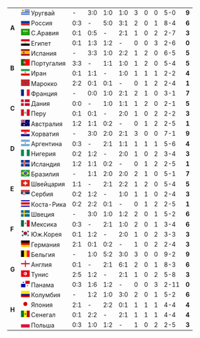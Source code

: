<!--2021-09-10 12:00:02-->
<table class="g">
<tr><td rowspan=4><b> A</b></td><td class=col><img width="20px" src="uy.svg"> Уругвай</td><td>-</td><td>3:0</td><td>1:0</td><td>1:0</td><td>3</td><td>0</td><td>0</td><td>5-0</td><td><b>9</b></td></tr>
<tr><td class=col><img width="20px" src="ru.svg"> Россия</td><td>0:3</td><td>-</td><td>5:0</td><td>3:1</td><td>2</td><td>0</td><td>1</td><td>8-4</td><td><b>6</b></td></tr>
<tr><td class=col><img width="20px" src="sa.svg"> С.Аравия</td><td>0:1</td><td>0:5</td><td>-</td><td>2:1</td><td>1</td><td>0</td><td>2</td><td>2-7</td><td><b>3</b></td></tr>
<tr class=bb><td class=col><img width="20px" src="eg.svg"> Египет</td><td>0:1</td><td>1:3</td><td>1:2</td><td>-</td><td>0</td><td>0</td><td>3</td><td>2-6</td><td><b>0</b></td></tr>

<tr><td rowspan=4><b> B</b></td><td class=col><img width="20px" src="es.svg"> Испания</td><td>-</td><td>3:3</td><td>1:0</td><td>2:2</td><td>1</td><td>2</td><td>0</td><td>6-5</td><td><b>5</b></td></tr>
<tr><td class=col><img width="20px" src="pt.svg"> Португалия</td><td>3:3</td><td>-</td><td>1:1</td><td>1:0</td><td>1</td><td>2</td><td>0</td><td>5-4</td><td><b>5</b></td></tr>
<tr><td class=col><img width="20px" src="ir.svg"> Иран</td><td>0:1</td><td>1:1</td><td>-</td><td>1:0</td><td>1</td><td>1</td><td>1</td><td>2-2</td><td><b>4</b></td></tr>
<tr class=bb><td class=col><img width="20px" src="ma.svg"> Марокко</td><td>2:2</td><td>0:1</td><td>0:1</td><td>-</td><td>0</td><td>1</td><td>2</td><td>2-4</td><td><b>1</b></td></tr>

<tr><td rowspan=4><b> C</b></td><td class=col><img width="20px" src="fr.svg"> Франция</td><td>-</td><td>0:0</td><td>1:0</td><td>2:1</td><td>2</td><td>1</td><td>0</td><td>3-1</td><td><b>7</b></td></tr>
<tr><td class=col><img width="20px" src="dk.svg"> Дания </td><td>0:0</td><td>-</td><td>1:0</td><td>1:1</td><td>1</td><td>2</td><td>0</td><td>2-1</td><td><b>5</b></td></tr>
<tr><td class=col><img width="20px" src="pe.svg"> Перу </td><td>0:1</td><td>0:1</td><td>-</td><td>2:0</td><td>1</td><td>0</td><td>2</td><td>2-2</td><td><b>3</b></td></tr>
<tr class=bb><td class=col><img width="20px" src="au.svg"> Австралия </td><td>1:2</td><td>1:1</td><td>0:2</td><td>-</td><td>0</td><td>1</td><td>2</td><td>2-5</td><td><b>1</b></td></tr>

<tr><td rowspan=4><b> D</b></td><td class=col><img width="20px" src="hr.svg"> Хорватия</td><td>-</td><td>3:0</td><td>2:0</td><td>2:1</td><td>3</td><td>0</td><td>0</td><td>7-1</td><td><b>9</b></td></tr>
<tr><td class=col><img width="20px" src="ar.svg"> Аргентина</td><td>0:3</td><td>-</td><td>2:1</td><td>1:1</td><td>1</td><td>1</td><td>1</td><td>5-6</td><td><b>4</b></td></tr>
<tr><td class=col><img width="20px" src="ng.svg"> Нигерия</td><td>0:2</td><td>1:2</td><td>-</td><td>2:0</td><td>1</td><td>0</td><td>2</td><td>3-4</td><td><b>3</b></td></tr>
<tr class=bb><td class=col><img width="20px" src="is.svg"> Исландия</td><td>1:2</td><td>1:1</td><td>0:2</td><td>-</td><td>0</td><td>1</td><td>2</td><td>2-5</td><td><b>1</b></td></tr>

<tr><td rowspan=4><b> E</b></td><td class=col><img width="20px" src="br.svg"> Бразилия</td><td>-</td><td>1:1</td><td>2:0</td><td>2:0</td><td>2</td><td>1</td><td>0</td><td>5-1</td><td><b>7</b></td></tr>
<tr><td class=col><img width="20px" src="ch.svg"> Швейцария</td><td>1:1</td><td>-</td><td>2:1</td><td>2:2</td><td>1</td><td>2</td><td>0</td><td>5-4</td><td><b>5</b></td></tr>
<tr><td class=col><img width="20px" src="rs.svg"> Сербия</td><td>0:2</td><td>1:2</td><td>-</td><td>1:0</td><td>1</td><td>1</td><td>0</td><td>2-4</td><td><b>3</b></td></tr>
<tr class=bb><td class=col><img width="20px" src="cr.svg"> Коста-Рика</td><td>0:2</td><td>2:2</td><td>0:1</td><td>-</td><td>0</td><td>1</td><td>2</td><td>2-5</td><td><b>1</b></td></tr>

<tr><td rowspan=4><b> F</b></td><td class=col><img width="20px" src="se.svg"> Швеция</td><td>-</td><td>3:0</td><td>1:0</td><td>1:2</td><td>2</td><td>0</td><td>1</td><td>5-2</td><td><b>6</b></td></tr>
<tr><td class=col><img width="20px" src="mx.svg"> Мексика </td><td>0:3</td><td>-</td><td>2:1</td><td>1:0</td><td>2</td><td>0</td><td>1</td><td>3-4</td><td><b>6</b></td></tr>
<tr><td class=col><img width="20px" src="kr.svg"> Юж.Корея</td><td>0:1</td><td>1:2</td><td>-</td><td>2:0</td><td>1</td><td>0</td><td>2</td><td>3-3</td><td><b>3</b></td></tr>
<tr class=bb><td class=col><img width="20px" src="de.svg"> Германия </td><td>2:1</td><td>0:1</td><td>0:2</td><td>-</td><td>1</td><td>0</td><td>2</td><td>2-4</td><td><b>3</b></td></tr>

<tr><td rowspan=4><b> G</b></td><td class=col><img width="20px" src="be.svg"> Бельгия </td><td>-</td><td>1:0</td><td>5:2</td><td>3:0</td><td>3</td><td>0</td><td>0</td><td>9-2</td><td><b>9</b></td></tr>
<tr><td class=col><img width="20px" src="gb-eng.svg"> Англия </td><td>0:1</td><td>-</td><td>2:1</td><td>6:1</td><td>2</td><td>0</td><td>1</td><td>8-3</td><td><b>6</b></td></tr>
<tr><td class=col><img width="20px" src="tn.svg"> Тунис </td><td>2:5</td><td>1:2</td><td>-</td><td>2:1</td><td>1</td><td>0</td><td>2</td><td>5-8</td><td><b>3</b></td></tr>
<tr class=bb><td class=col><img width="20px" src="pa.svg"> Панама </td><td>0:3</td><td>1:6</td><td>1:2</td><td>-</td><td>0</td><td>0</td><td>3</td><td>2-11</td><td><b>0</b></td></tr>

<tr><td rowspan=4><b> H</b></td><td class=col><img width="20px" src="co.svg"> Колумбия </td><td>-</td><td>1:2</td><td>1:0</td><td>3:0</td><td>2</td><td>0</td><td>1</td><td>5-2</td><td><b>6</b></td></tr>
<tr><td class=col><img width="20px" src="jp.svg"> Япония </td><td>2:1</td><td>-</td><td>2:2</td><td>0:1</td><td>1</td><td>1</td><td>1</td><td>4-4</td><td><b>4</b></td></tr>
<tr><td class=col><img width="20px" src="sn.svg"> Сенегал </td><td>0:1</td><td>2:2</td><td>-</td><td>2:1</td><td>1</td><td>1</td><td>1</td><td>4-4</td><td><b>4</b></td></tr>
<tr><td class=col><img width="20px" src="pl.svg"> Польша </td><td>0:3</td><td>1:0</td><td>1:2</td><td>-</td><td>1</td><td>0</td><td>2</td><td>2-5</td><td><b>3</b></td></tr>
</table>
